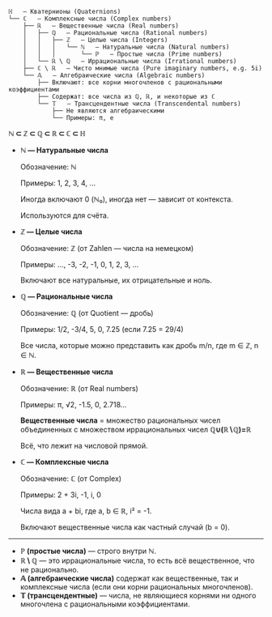 ```
ℍ   — Кватернионы (Quaternions)
└── ℂ   — Комплексные числа (Complex numbers)
    ├── ℝ   — Вещественные числа (Real numbers)
    │   ├── ℚ   — Рациональные числа (Rational numbers)
    │   │   ├── ℤ   — Целые числа (Integers)
    │   │   │   └── ℕ   — Натуральные числа (Natural numbers)
    │   │   │       └── ℙ   — Простые числа (Prime numbers)
    │   └── ℝ \ ℚ   — Иррациональные числа (Irrational numbers)
    ├── ℂ \ ℝ   — Чисто мнимые числа (Pure imaginary numbers, e.g. 5i)
    └── 𝔸   — Алгебраические числа (Algebraic numbers)
        ├── Включают: все корни многочленов с рациональными коэффициентами
        ├── Содержат: все числа из ℚ, ℝ, и некоторые из ℂ
        └── 𝕋   — Трансцендентные числа (Transcendental numbers)
            ├── Не являются алгебраическими
            └── Примеры: π, e
```


**ℕ ⊂ ℤ ⊂ ℚ ⊂ ℝ ⊂ ℂ ⊂ ℍ**

* __ℕ — Натуральные числа__

    Обозначение: ℕ

    Примеры: 1, 2, 3, 4, ...

    Иногда включают 0 (ℕ₀), иногда нет — зависит от контекста.

    Используются для счёта.

* __ℤ — Целые числа__

    Обозначение: ℤ (от Zahlen — числа на немецком)

    Примеры: ..., -3, -2, -1, 0, 1, 2, 3, ...

    Включают все натуральные, их отрицательные и ноль.

* __ℚ — Рациональные числа__

    Обозначение: ℚ (от Quotient — дробь)

    Примеры: 1/2, -3/4, 5, 0, 7.25 (если 7.25 = 29/4)

    Все числа, которые можно представить как дробь m/n, где m ∈ ℤ, n ∈ ℕ.

* __ℝ — Вещественные числа__

    Обозначение: ℝ (от Real numbers)

    Примеры: π, √2, -1.5, 0, 2.718...

    **Вещественные числа** = множество рациональных чисел объединенных с множеством иррациональных чисел
    **ℚ∪(ℝ∖ℚ)=ℝ**

    Всё, что лежит на числовой прямой.

* __ℂ — Комплексные числа__

    Обозначение: ℂ (от Complex)

    Примеры: 2 + 3i, -1, i, 0

    Числа вида a + bi, где a, b ∈ ℝ, i² = -1.

    Включают вещественные числа как частный случай (b = 0).

---

* __ℙ (простые числа)__ — строго внутри ℕ.
* __ℝ \ ℚ__ — это иррациональные числа, то есть всё вещественное, что не рационально.
* __𝔸 (алгебраические числа)__ содержат как вещественные, так и комплексные числа (если они корни рациональных многочленов).
* __𝕋 (трансцендентные)__ — числа, не являющиеся корнями ни одного многочлена с рациональными коэффициентами.